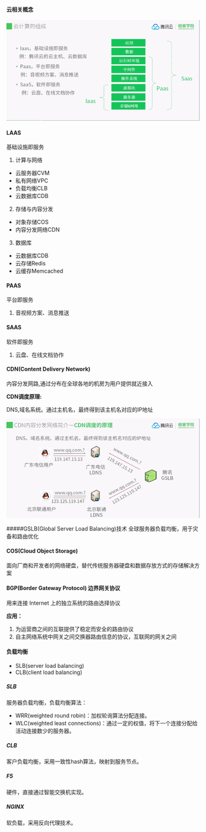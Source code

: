 #### 云相关概念

![](../image/cloud/云计算的组成.png)

#### LAAS 

基础设施即服务

1. 计算与网络
  - 云服务器CVM
  - 私有网络VPC
  - 负载均衡CLB
  - 云数据库CDB
2. 存储与内容分发
  - 对象存储COS
  - 内容分发网络CDN
3. 数据库
  - 云数据库CDB
  - 云存储Redis
  - 云缓存Memcached

#### PAAS

平台即服务
1. 音视频方案、消息推送

#### SAAS

软件即服务
1. 云盘、在线文档协作

#### CDN(Content Delivery Network)

内容分发网路,通过分布在全球各地的机房为用户提供就近接入

**CDN调度原理:**

DNS,域名系统。通过主机名，最终得到该主机名对应的IP地址

![](../image/cloud/CDN原理.png)


#####GSLB(Global Server Load Balancing)技术
全球服务器负载均衡，用于灾备和路由优化



#### COS(Cloud Object Storage)

面向厂商和开发者的网络硬盘，替代传统服务器硬盘和数据存放方式的存储解决方案

#### BGP(Border Gateway Protocol) 边界网关协议

用来连接 Internet 上的独立系统的路由选择协议

**应用：**

1. 为运营商之间的互联提供了稳定而安全的路由协议 
2. 自主网络系统中网关之间交换器路由信息的协议，互联网的网关之间

#### 负载均衡
- SLB(server load balancing) 
- CLB(client load balancing)
##### SLB
服务器负载均衡，负载均衡算法：
- WRR(weighted round robin)：加权轮询算法分配连接。
- WLC(weighted least connections)：通过一定的权值，将下一个连接分配给活动连接数少的服务器。
##### CLB
客户负载均衡，采用一致性hash算法，映射到服务节点。
##### F5
硬件，直接通过智能交换机实现。
##### NGINX
软负载，采用反向代理技术。
